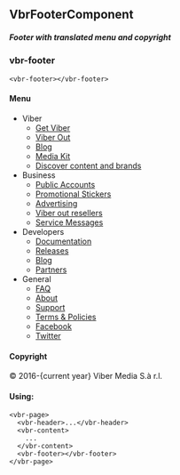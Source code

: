 ## VbrFooterComponent

##### Footer with translated menu and copyright

### vbr-footer

```angular2html
<vbr-footer></vbr-footer>
```

#### Menu
* Viber
    * [Get Viber](www.viber.com)
    * [Viber Out](account.viber.com)
    * [Blog](www.viber.com/blog)
    * [Media Kit](www.viber.com/media-kit)
    * [Discover content and brands](discover.viber.com)
* Business
    * [Public Accounts](www.viber.com/viber-for-business#public-accounts)
    * [Promotional Stickers](www.viber.com/viber-for-business#promotional-stickers)
    * [Advertising](www.viber.com/viber-for-business#viber-ads)
    * [Viber out resellers](www.viber.com/viber-for-business#viber-out)
    * [Service Messages](www.viber.com/viber-for-business#service-messages)
* Developers
    * [Documentation](developers.viber.com)
    * [Releases](developers.viber.com/releases)
    * [Blog](developers.viber.com/blog)
    * [Partners](developers.viber.com/partners)
* General
    * [FAQ](www.viber.com/faq)
    * [About](www.viber.com/about)
    * [Support](support.viber.com)
    * [Terms & Policies](www.viber.com/terms)
    * [Facebook](www.facebook.com/viber)
    * [Twitter](twitter.com/viber)

#### Copyright
© 2016-{current year} Viber Media S.à r.l.

#### Using:

```angular2html
<vbr-page>
  <vbr-header>...</vbr-header>
  <vbr-content>
    ...
  </vbr-content>
  <vbr-footer></vbr-footer>
</vbr-page>
```

